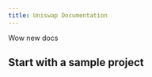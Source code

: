 ```yaml
---
title: Uniswap Documentation
---
```


<Info>
Wow new docs
</Info>

## Start with a sample project

<div style={{display: 'flex', flexDirection: 'row', justifyContent:'flex-start'}}>
<InlineCard title="Trading from an interface" description="Trade tokens, add liquidity and create pools." to="docs/v2/token-swaps/guides/trading-from-an-interface/" />
<InlineCard title="Trading from an interface" description="Trade tokens, add liquidity and create pools." to="docs/v2/token-swaps/guides/trading-from-an-interface/" />
<InlineCard title="Trading from an interface" description="Trade tokens, add liquidity and create pools." to="docs/v2/token-swaps/guides/trading-from-an-interface/" />
</div>
